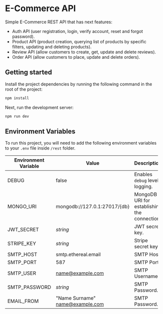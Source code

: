 # E-Commerce API

Simple E-Commerce REST API that has next features:

- Auth API (user registration, login, verify account, reset and forgot password).
- Product API (product creation, querying list of products by specific filters, updating and deleting products).
- Review API (allow customers to create, get, update and delete reviews).
- Order API (allow customers to place, update and delete orders).

## Getting started

Install the project dependencies by running the following command in the root of the project:

```bash
npm install
```

Next, run the development server:

```bash
npm run dev
```

## Environment Variables

To run this project, you will need to add the following environment variables to your `.env` file inside `/rest` folder.

| Environment Variable | Value                             | Description                                  |
| -------------------- | --------------------------------- | -------------------------------------------- |
| DEBUG                | false                             | Enables `debug` level logging.               |
| MONGO_URI            | mongodb://127.0.1:27017/{db}      | MongoDB URI for establishing the connection. |
| JWT_SECRET           | _string_                          | JWT secret key.                              |
| STRIPE_KEY           | _string_                          | Stripe secret key.                           |
| SMTP_HOST            | smtp.ethereal.email               | SMTP Host.                                   |
| SMTP_PORT            | 587                               | SMTP Port.                                   |
| SMTP_USER            | name@example.com                  | SMTP Username.                               |
| SMTP_PASSWORD        | _string_                          | SMTP Password.                               |
| EMAIL_FROM           | "Name Surname" <name@example.com> | SMTP Password.                               |
